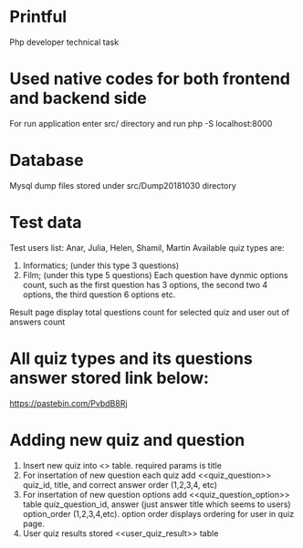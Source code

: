 # Printful
Php developer technical task

# Used native codes for both frontend and backend side

For run application enter src/ directory and run php -S localhost:8000

# Database
Mysql dump files stored under src/Dump20181030 directory

# Test data
Test users list:
  Anar,
  Julia,
  Helen,
  Shamil,
  Martin
Available quiz types are:
  1) Informatics; (under this type 3 questions)
  2) Film; (under this type 5 questions)
Each question have dynmic options count, such as the first question has 3 options, the second two 4 options, the third question 6 options etc.


Result page display  total questions count for selected quiz and user out of answers count

# All quiz types and its questions answer stored link below: 

https://pastebin.com/PvbdB8Rj


# Adding new quiz and question


1) Insert new quiz into <<quiz>> table. required params is title
2) For insertation of new question each quiz add <<quiz_question>> quiz_id, title, and correct answer order (1,2,3,4, etc)
3) For insertation of new question options add <<quiz_question_option>> table quiz_question_id, answer (just answer title which seems to users) option_order (1,2,3,4,etc). option order displays ordering for user in quiz page.
4) User quiz results stored <<user_quiz_result>> table 


